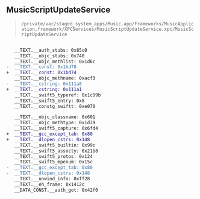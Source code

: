 ## MusicScriptUpdateService

> `/private/var/staged_system_apps/Music.app/Frameworks/MusicApplication.framework/XPCServices/MusicScriptUpdateService.xpc/MusicScriptUpdateService`

```diff

   __TEXT.__auth_stubs: 0x85c0
   __TEXT.__objc_stubs: 0x740
   __TEXT.__objc_methlist: 0x1d6c
-  __TEXT.__const: 0x1bd78
+  __TEXT.__const: 0x1bd74
   __TEXT.__objc_methname: 0xacf3
-  __TEXT.__cstring: 0x111a8
+  __TEXT.__cstring: 0x111a1
   __TEXT.__swift5_typeref: 0x1c09b
   __TEXT.__swift5_entry: 0x8
   __TEXT.__constg_swiftt: 0xe070

   __TEXT.__objc_classname: 0x601
   __TEXT.__objc_methtype: 0x1d39
   __TEXT.__swift5_capture: 0x6fd4
+  __TEXT.__gcc_except_tab: 0x80
+  __TEXT.__dlopen_cstrs: 0x148
   __TEXT.__swift5_builtin: 0x99c
   __TEXT.__swift5_assocty: 0x21b8
   __TEXT.__swift5_protos: 0x124
   __TEXT.__swift5_mpenum: 0x15c
-  __TEXT.__gcc_except_tab: 0x80
-  __TEXT.__dlopen_cstrs: 0x148
   __TEXT.__unwind_info: 0xff28
   __TEXT.__eh_frame: 0x1412c
   __DATA_CONST.__auth_got: 0x42f0

```
